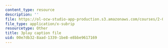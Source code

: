 ```yaml
---
content_type: resource
description: ''
file: https://ol-ocw-studio-app-production.s3.amazonaws.com/courses/2-003sc-engineering-dynamics-fall-2011/00e7db328aad13391be8e8bbe9617169_wzEqF_UQkks.srt
file_type: application/x-subrip
resourcetype: Other
title: 3play caption file
uid: 00e7db32-8aad-1339-1be8-e8bbe9617169
---
```

